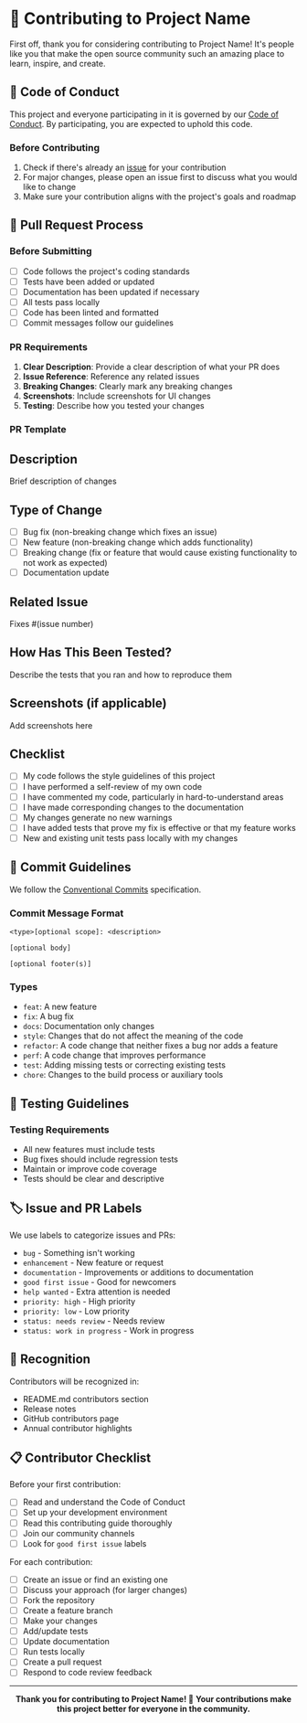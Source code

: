 # 🤝 Contributing to Project Name

First off, thank you for considering contributing to Project Name! It's people like you that make the open source community such an amazing place to learn, inspire, and create.

## 📜 Code of Conduct

This project and everyone participating in it is governed by our [Code of Conduct](CODE_OF_CONDUCT.md). By participating, you are expected to uphold this code.

### Before Contributing

1. Check if there's already an [issue](https://github.com/leonwong282/personal-template/issues) for your contribution
2. For major changes, please open an issue first to discuss what you would like to change
3. Make sure your contribution aligns with the project's goals and roadmap

## 🔄 Pull Request Process

### Before Submitting

- [ ] Code follows the project's coding standards
- [ ] Tests have been added or updated
- [ ] Documentation has been updated if necessary
- [ ] All tests pass locally
- [ ] Code has been linted and formatted
- [ ] Commit messages follow our guidelines

### PR Requirements

1. **Clear Description**: Provide a clear description of what your PR does
2. **Issue Reference**: Reference any related issues
3. **Breaking Changes**: Clearly mark any breaking changes
4. **Screenshots**: Include screenshots for UI changes
5. **Testing**: Describe how you tested your changes

### PR Template

## Description
Brief description of changes

## Type of Change
- [ ] Bug fix (non-breaking change which fixes an issue)
- [ ] New feature (non-breaking change which adds functionality)
- [ ] Breaking change (fix or feature that would cause existing functionality to not work as expected)
- [ ] Documentation update

## Related Issue
Fixes #(issue number)

## How Has This Been Tested?
Describe the tests that you ran and how to reproduce them

## Screenshots (if applicable)
Add screenshots here

## Checklist
- [ ] My code follows the style guidelines of this project
- [ ] I have performed a self-review of my own code
- [ ] I have commented my code, particularly in hard-to-understand areas
- [ ] I have made corresponding changes to the documentation
- [ ] My changes generate no new warnings
- [ ] I have added tests that prove my fix is effective or that my feature works
- [ ] New and existing unit tests pass locally with my changes

## 📝 Commit Guidelines

We follow the [Conventional Commits](https://www.conventionalcommits.org/) specification.

### Commit Message Format

```
<type>[optional scope]: <description>

[optional body]

[optional footer(s)]
```

### Types

- `feat`: A new feature
- `fix`: A bug fix
- `docs`: Documentation only changes
- `style`: Changes that do not affect the meaning of the code
- `refactor`: A code change that neither fixes a bug nor adds a feature
- `perf`: A code change that improves performance
- `test`: Adding missing tests or correcting existing tests
- `chore`: Changes to the build process or auxiliary tools


## 🧪 Testing Guidelines

### Testing Requirements

- All new features must include tests
- Bug fixes should include regression tests
- Maintain or improve code coverage
- Tests should be clear and descriptive

## 🏷️ Issue and PR Labels

We use labels to categorize issues and PRs:

- `bug` - Something isn't working
- `enhancement` - New feature or request
- `documentation` - Improvements or additions to documentation
- `good first issue` - Good for newcomers
- `help wanted` - Extra attention is needed
- `priority: high` - High priority
- `priority: low` - Low priority
- `status: needs review` - Needs review
- `status: work in progress` - Work in progress

## 🎉 Recognition

Contributors will be recognized in:

- README.md contributors section
- Release notes
- GitHub contributors page
- Annual contributor highlights

## 📋 Contributor Checklist

Before your first contribution:

- [ ] Read and understand the Code of Conduct
- [ ] Set up your development environment
- [ ] Read this contributing guide thoroughly
- [ ] Join our community channels
- [ ] Look for `good first issue` labels

For each contribution:

- [ ] Create an issue or find an existing one
- [ ] Discuss your approach (for larger changes)
- [ ] Fork the repository
- [ ] Create a feature branch
- [ ] Make your changes
- [ ] Add/update tests
- [ ] Update documentation
- [ ] Run tests locally
- [ ] Create a pull request
- [ ] Respond to code review feedback

---


<div align="center">

**Thank you for contributing to Project Name! 🎉**
**Your contributions make this project better for everyone in the community.**

</div>
